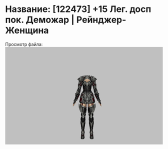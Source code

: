 # Название: [122473] +15 Лег. досп пок. Деможар | Рейнджер-Женщина

Просмотр файла:
![p030034.png](p030034.png)